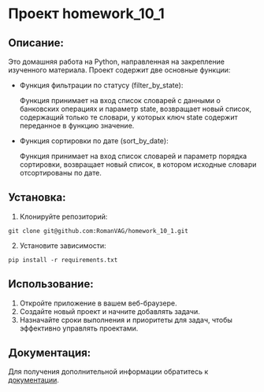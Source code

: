 #
# Проект homework_10_1

## Описание:

Это домашняя работа на Python, направленная на закрепление изученного материала. Проект содержит две основные функции:

* Функция фильтрации по статусу (filter_by_state):
  
  Функция принимает на вход список словарей с данными о банковских операциях и параметр state, возвращает новый список, содержащий только те словари, у которых ключ state содержит переданное в функцию значение.

* Функция сортировки по дате (sort_by_date):

  Функция принимает на вход список словарей и параметр порядка сортировки, возвращает новый список, в котором исходные словари отсортированы по дате.


## Установка:

1. Клонируйте репозиторий:
```
git clone git@github.com:RomanVAG/homework_10_1.git
```
2. Установите зависимости:
```
pip install -r requirements.txt
```
## Использование:

1. Откройте приложение в вашем веб-браузере.
2. Создайте новый проект и начните добавлять задачи.
3. Назначайте сроки выполнения и приоритеты для задач, чтобы эффективно управлять проектами.

## Документация:

Для получения дополнительной информации обратитесь к [документации](docs/README.md).